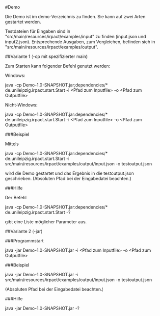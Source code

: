 #Demo

Die Demo ist im demo-Verzeichnis zu finden. Sie kann auf zwei Arten gestartet werden.

Testdateien für Eingaben sind in "src/main/resources/irpact/examples/input" zu finden (input.json und input2.json).
Entsprechende Ausgaben, zum Vergleichen, befinden sich in "src/main/resources/irpact/examples/output".

##Variante 1 (-cp mit spezifizierter main)

Zum Starten kann folgender Befehl genutzt werden:

Windows:

java -cp Demo-1.0-SNAPSHOT.jar;dependencies/\* de.unileipzig.irpact.start.Start -i \<Pfad zum Inputfile\> -o \<Pfad zum Outputfile\>

Nicht-Windows:

java -cp Demo-1.0-SNAPSHOT.jar:dependencies/\* de.unileipzig.irpact.start.Start -i \<Pfad zum Inputfile\> -o \<Pfad zum Outputfile\>

###Beispiel

Mittels

java -cp Demo-1.0-SNAPSHOT.jar:dependencies/\* de.unileipzig.irpact.start.Start -i src/main/resources/irpact/examples/output/input.json -o testoutput.json

wird die Demo gestartet und das Ergebnis in die testoutput.json geschrieben. (Absoluten Pfad bei der Eingabedatei beachten.)

###Hilfe

Der Befehl

java -cp Demo-1.0-SNAPSHOT.jar:dependencies/\* de.unileipzig.irpact.start.Start -?

gibt eine Liste möglicher Parameter aus. 

##Variante 2 (-jar)

###Programmstart

java -jar Demo-1.0-SNAPSHOT.jar -i \<Pfad zum Inputfile\> -o \<Pfad zum Outputfile\>

###Beispiel

java -jar Demo-1.0-SNAPSHOT.jar -i src/main/resources/irpact/examples/output/input.json -o testoutput.json

(Absoluten Pfad bei der Eingabedatei beachten.)

###Hilfe

java -jar Demo-1.0-SNAPSHOT.jar -?